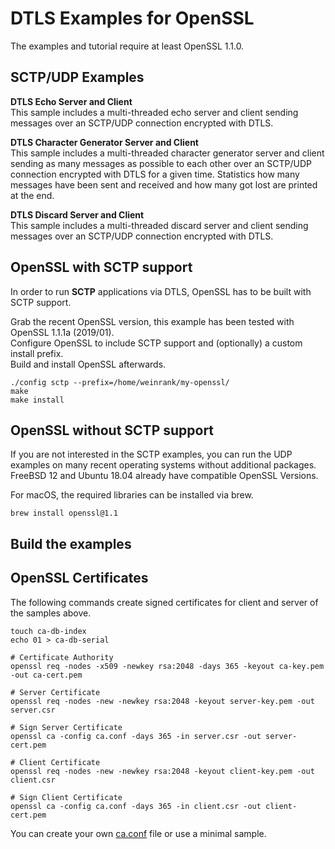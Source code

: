 # DTLS Examples for OpenSSL
The examples and tutorial require at least OpenSSL 1.1.0.

## SCTP/UDP Examples
**DTLS Echo Server and Client**  
This sample includes a multi-threaded echo server and client sending messages over an SCTP/UDP connection encrypted with DTLS.

**DTLS Character Generator Server and Client**  
This sample includes a multi-threaded character generator server and client sending as many messages as possible to each other over an SCTP/UDP connection encrypted with DTLS for a given time.
Statistics how many messages have been sent and received and how many got lost are printed at the end.

**DTLS Discard Server and Client**  
This sample includes a multi-threaded discard server and client sending messages over an SCTP/UDP connection encrypted with DTLS.

## OpenSSL with SCTP support
In order to run **SCTP** applications via DTLS, OpenSSL has to be built with SCTP support.

Grab the recent OpenSSL version, this example has been tested with OpenSSL 1.1.1a (2019/01).  
Configure OpenSSL to include SCTP support and (optionally) a custom install prefix.  
Build and install OpenSSL afterwards.
```
./config sctp --prefix=/home/weinrank/my-openssl/
make
make install
```

## OpenSSL without SCTP support
If you are not interested in the SCTP examples, you can run the UDP examples on many recent operating systems without additional packages.
FreeBSD 12 and Ubuntu 18.04 already have compatible OpenSSL Versions.

For macOS, the required libraries can be installed via brew.
```
brew install openssl@1.1
```

## Build the examples

## OpenSSL Certificates
The following commands create signed certificates for client and server of the samples above.
```
touch ca-db-index
echo 01 > ca-db-serial

# Certificate Authority
openssl req -nodes -x509 -newkey rsa:2048 -days 365 -keyout ca-key.pem -out ca-cert.pem

# Server Certificate
openssl req -nodes -new -newkey rsa:2048 -keyout server-key.pem -out server.csr

# Sign Server Certificate
openssl ca -config ca.conf -days 365 -in server.csr -out server-cert.pem

# Client Certificate
openssl req -nodes -new -newkey rsa:2048 -keyout client-key.pem -out client.csr

# Sign Client Certificate
openssl ca -config ca.conf -days 365 -in client.csr -out client-cert.pem
```

You can create your own [ca.conf](ca.conf) file or use a minimal sample.
